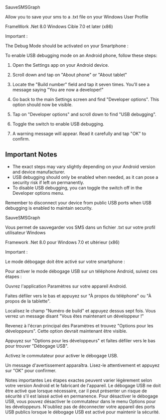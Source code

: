 SauveSMSGraph


Allow you to save your sms to a .txt file 
on your Windows User Profile

FrameWork .Net 8.0
Windows Cible 7.0 et later (x86)

Important :

The Debug Mode should be activated on your Smartphone :


To enable USB debugging mode on an Android phone, follow these steps:

1. Open the Settings app on your Android device.

2. Scroll down and tap on "About phone" or "About tablet"

3. Locate the "Build number" field and tap it seven times. You'll see a message saying "You are now a developer!"

4. Go back to the main Settings screen and find "Developer options". This option should now be visible.

5. Tap on "Developer options" and scroll down to find "USB debugging".

6. Toggle the switch to enable USB debugging.

7. A warning message will appear. Read it carefully and tap "OK" to confirm.

## Important Notes

- The exact steps may vary slightly depending on your Android version and device manufacturer.
- USB debugging should only be enabled when needed, as it can pose a security risk if left on permanently.
- To disable USB debugging, you can toggle the switch off in the Developer options menu.

Remember to disconnect your device from public USB ports when USB debugging is enabled to maintain security.

SauveSMSGraph


Vous permet de sauvegarder vos SMS dans un fichier .txt sur votre profil utilisateur Windows

Framework .Net 8.0 pour Windows 7.0 et ultérieur (x86)

Important :

Le mode débogage doit être activé sur votre smartphone :

Pour activer le mode débogage USB sur un téléphone Android, suivez ces étapes :

Ouvrez l'application Paramètres sur votre appareil Android.

Faites défiler vers le bas et appuyez sur "À propos du téléphone" ou "À propos de la tablette".

Localisez le champ "Numéro de build" et appuyez dessus sept fois. Vous verrez un message disant "Vous êtes maintenant un développeur !"

Revenez à l'écran principal des Paramètres et trouvez "Options pour les développeurs". Cette option devrait maintenant être visible.

Appuyez sur "Options pour les développeurs" et faites défiler vers le bas pour trouver "Débogage USB".

Activez le commutateur pour activer le débogage USB.

Un message d'avertissement apparaîtra. Lisez-le attentivement et appuyez sur "OK" pour confirmer.

Notes importantes
Les étapes exactes peuvent varier légèrement selon votre version Android et le fabricant de l'appareil.
Le débogage USB ne doit être activé que lorsque nécessaire, car il peut présenter un risque de sécurité s'il est laissé activé en permanence.
Pour désactiver le débogage USB, vous pouvez désactiver le commutateur dans le menu Options pour les développeurs.
N'oubliez pas de déconnecter votre appareil des ports USB publics lorsque le débogage USB est activé pour maintenir la sécurité.



